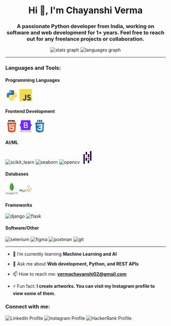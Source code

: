 <h1 align="center">Hi 👋, I'm Chayanshi Verma</h1>
<h3 align="center">A passionate Python developer from India, working on software and web development for 1+ years. Feel free to reach out for any freelance projects or collaboration.</h3>

<div align="center">
  <img src="https://github-readme-stats.vercel.app/api?username=chayanshi&hide_title=false&hide_rank=false&show_icons=true&include_all_commits=true&count_private=true&disable_animations=false&theme=dracula&locale=en&hide_border=false" height="150" alt="stats graph" title="GitHub Stats"/>
  <img src="https://github-readme-stats.vercel.app/api/top-langs?username=chayanshi&locale=en&hide_title=false&layout=compact&card_width=320&langs_count=5&theme=dracula&hide_border=false" height="150" alt="languages graph" title="Top Languages"/>
</div>

<hr>

<div align="left">
  <h3 align="left">Languages and Tools:</h3>
  <p align="left">
    <h4 align="left">Programming Languages</h4>
    <a href="https://www.python.org" target="_blank" rel="noreferrer" style="text-decoration: none;"> <img src="https://raw.githubusercontent.com/devicons/devicon/master/icons/python/python-original.svg" alt="python" width="40" height="40" title="Python"/></a>
    <a href="https://developer.mozilla.org/en-US/docs/Web/JavaScript" target="_blank" rel="noreferrer" style="text-decoration: none;"> <img src="https://raw.githubusercontent.com/devicons/devicon/master/icons/javascript/javascript-original.svg" alt="javascript" width="40" height="40" title="JavaScript"/></a>
    <h4 align="left">Frontend Development</h4>
    <a href="https://www.w3.org/html/" target="_blank" rel="noreferrer" style="text-decoration: none;"> <img src="https://raw.githubusercontent.com/devicons/devicon/master/icons/html5/html5-original-wordmark.svg" alt="html5" width="40" height="40" title="HTML5"/></a>
    <a href="https://getbootstrap.com" target="_blank" rel="noreferrer" style="text-decoration: none;"> <img src="https://raw.githubusercontent.com/devicons/devicon/master/icons/bootstrap/bootstrap-plain-wordmark.svg" alt="bootstrap" width="40" height="40" title="Bootstrap"/></a>
    <a href="https://www.w3schools.com/css/" target="_blank" rel="noreferrer" style="text-decoration: none;"> <img src="https://raw.githubusercontent.com/devicons/devicon/master/icons/css3/css3-original-wordmark.svg" alt="css3" width="40" height="40" title="CSS3"/> </a>
    <h4 align="left">AI/ML</h4>
    <a href="https://scikit-learn.org/" target="_blank" rel="noreferrer" style="text-decoration: none;"> <img src="https://upload.wikimedia.org/wikipedia/commons/0/05/Scikit_learn_logo_small.svg" alt="scikit_learn" width="40" height="40" title="Scikit-Learn"/></a>
    <a href="https://seaborn.pydata.org/" target="_blank" rel="noreferrer" style="text-decoration: none;"> <img src="https://seaborn.pydata.org/_images/logo-mark-lightbg.svg" alt="seaborn" width="40" height="40" title="Seaborn"/></a>
    <a href="https://opencv.org/" target="_blank" rel="noreferrer" style="text-decoration: none;"> <img src="https://www.vectorlogo.zone/logos/opencv/opencv-icon.svg" alt="opencv" width="40" height="40" title="OpenCV"/></a>
    <a href="https://pandas.pydata.org/" target="_blank" rel="noreferrer" style="text-decoration: none;"> <img src="https://raw.githubusercontent.com/devicons/devicon/2ae2a900d2f041da66e950e4d48052658d850630/icons/pandas/pandas-original.svg" alt="pandas" width="40" height="40" title="Pandas"/></a>
    <h4 align="left">Databases</h4>
    <a href="https://www.mongodb.com/" target="_blank" rel="noreferrer" style="text-decoration: none;"> <img src="https://raw.githubusercontent.com/devicons/devicon/master/icons/mongodb/mongodb-original-wordmark.svg" alt="mongodb" width="40" height="40" title="MongoDB"/></a>
    <a href="https://www.mysql.com/" target="_blank" rel="noreferrer" style="text-decoration: none;"> <img src="https://raw.githubusercontent.com/devicons/devicon/master/icons/mysql/mysql-original-wordmark.svg" alt="mysql" width="40" height="40" title="MySQL"/></a>
    <h4 align="left">Frameworks</h4>
    <a href="https://www.djangoproject.com/" target="_blank" rel="noreferrer" style="text-decoration: none;"> <img src="https://cdn.worldvectorlogo.com/logos/django.svg" alt="django" width="40" height="40" title="Django"/></a>
    <a href="https://flask.palletsprojects.com/" target="_blank" rel="noreferrer" style="text-decoration: none;"> <img src="https://www.vectorlogo.zone/logos/pocoo_flask/pocoo_flask-icon.svg" alt="flask" width="40" height="40" title="Flask"/></a>
    <h4 align="left">Software/Other</h4>
    <a href="https://www.selenium.dev" target="_blank" rel="noreferrer" style="text-decoration: none;"> <img src="https://raw.githubusercontent.com/detain/svg-logos/780f25886640cef088af994181646db2f6b1a3f8/svg/selenium-logo.svg" alt="selenium" width="40" height="40" title="Selenium"/></a>
    <a href="https://www.figma.com/" target="_blank" rel="noreferrer" style="text-decoration: none;"> <img src="https://www.vectorlogo.zone/logos/figma/figma-icon.svg" alt="figma" width="40" height="40" title="Figma"/></a>
    <a href="https://postman.com" target="_blank" rel="noreferrer" style="text-decoration: none;"> <img src="https://www.vectorlogo.zone/logos/getpostman/getpostman-icon.svg" alt="postman" width="40" height="40" title="Postman"/></a>
    <a href="https://git-scm.com/" target="_blank" rel="noreferrer" style="text-decoration: none;"> <img src="https://www.vectorlogo.zone/logos/git-scm/git-scm-icon.svg" alt="git" width="40" height="40" title="Git"/></a>
  </p>
</div>

<hr>

- 🌱 I’m currently learning **Machine Learning and AI**

- 💬 Ask me about **Web development, Python, and REST APIs**

- 📫 How to reach me: **vermachayanshi02@gmail.com**

- ⚡ Fun fact: **I create artworks. You can visit my Instagram profile to view some of them.**

<div align="left">
    <h3 align="left">Connect with me:</h3>
    <p align="left">
    <a href="https://www.linkedin.com/in/chayanshiverma/" target="blank" style="text-decoration: none;"><img align="center" src="https://raw.githubusercontent.com/rahuldkjain/github-profile-readme-generator/master/src/images/icons/Social/linked-in-alt.svg" alt="LinkedIn Profile" height="30" width="40" title="LinkedIn"/></a>
    <a href="https://instagram.com/the.vad.art__" target="blank" style="text-decoration: none;"><img align="center" src="https://raw.githubusercontent.com/rahuldkjain/github-profile-readme-generator/master/src/images/icons/Social/instagram.svg" alt="Instagram Profile" height="30" width="40" title="Instagram"/></a>
    <a href="https://www.hackerrank.com/vermaanshi198" target="blank" style="text-decoration: none;"><img align="center" src="https://raw.githubusercontent.com/rahuldkjain/github-profile-readme-generator/master/src/images/icons/Social/hackerrank.svg" alt="HackerRank Profile" height="30" width="40" title="HackerRank"/></a>
    </p>
</div>
